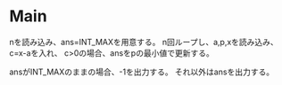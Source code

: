 # Main
nを読み込み、ans=INT\_MAXを用意する。
n回ループし、a,p,xを読み込み、c=x-aを入れ、
c>0の場合、ansをpの最小値で更新する。

ansがINT\_MAXのままの場合、-1を出力する。
それ以外はansを出力する。
